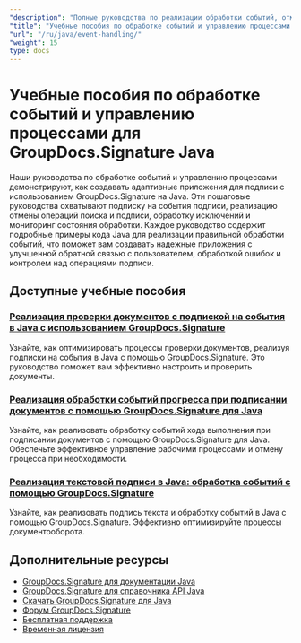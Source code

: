 ```yaml
---
"description": "Полные руководства по реализации обработки событий, отмены и мониторинга процессов в GroupDocs.Signature для Java."
"title": "Учебные пособия по обработке событий и управлению процессами для GroupDocs.Signature Java"
"url": "/ru/java/event-handling/"
"weight": 15
type: docs
---
```

# Учебные пособия по обработке событий и управлению процессами для GroupDocs.Signature Java

Наши руководства по обработке событий и управлению процессами демонстрируют, как создавать адаптивные приложения для подписи с использованием GroupDocs.Signature на Java. Эти пошаговые руководства охватывают подписку на события подписи, реализацию отмены операций поиска и подписи, обработку исключений и мониторинг состояния обработки. Каждое руководство содержит подробные примеры кода Java для реализации правильной обработки событий, что поможет вам создавать надежные приложения с улучшенной обратной связью с пользователем, обработкой ошибок и контролем над операциями подписи.

## Доступные учебные пособия

### [Реализация проверки документов с подпиской на события в Java с использованием GroupDocs.Signature](./implement-document-verification-events-groupdocs-java/)
Узнайте, как оптимизировать процессы проверки документов, реализуя подписки на события в Java с помощью GroupDocs.Signature. Это руководство поможет вам эффективно настроить и проверить документы.

### [Реализация обработки событий прогресса при подписании документов с помощью GroupDocs.Signature для Java](./progress-event-handling-groupdocs-signature-java/)
Узнайте, как реализовать обработку событий хода выполнения при подписании документов с помощью GroupDocs.Signature для Java. Обеспечьте эффективное управление рабочими процессами и отмену процесса при необходимости.

### [Реализация текстовой подписи в Java: обработка событий с помощью GroupDocs.Signature](./java-text-signing-groupdocs-signature-event-handling/)
Узнайте, как реализовать подпись текста и обработку событий в Java с помощью GroupDocs.Signature. Эффективно оптимизируйте процессы документооборота.

## Дополнительные ресурсы

- [GroupDocs.Signature для документации Java](https://docs.groupdocs.com/signature/java/)
- [GroupDocs.Signature для справочника API Java](https://reference.groupdocs.com/signature/java/)
- [Скачать GroupDocs.Signature для Java](https://releases.groupdocs.com/signature/java/)
- [Форум GroupDocs.Signature](https://forum.groupdocs.com/c/signature)
- [Бесплатная поддержка](https://forum.groupdocs.com/)
- [Временная лицензия](https://purchase.groupdocs.com/temporary-license/)